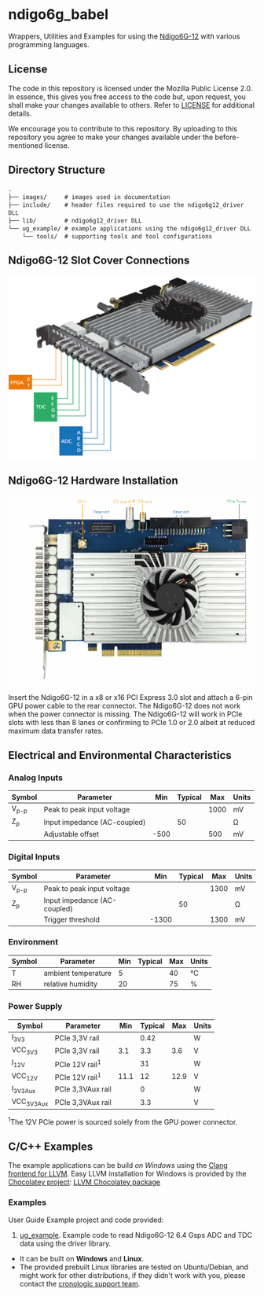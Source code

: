 # ndigo6g_babel
Wrappers, Utilities and Examples for using the [Ndigo6G-12](https://www.cronologic.de/products/adcs/ndigo6g-12) with various programming languages.

## License

The code in this repository is licensed under the Mozilla Public License 2.0. In essence, this gives you free access to the code but, upon request, you shall make your changes available to others. Refer to [LICENSE](./LICENSE) for additional details.

We encourage you to contribute to this repository. By uploading to this repository you agree to make your changes available under the before-mentioned license.

## Directory Structure
    .
    ├── images/     # images used in documentation
    ├── include/    # header files required to use the ndigo6g12_driver DLL
    ├── lib/        # ndigo6g12_driver DLL
    └── ug_example/ # example applications using the ndigo6g12_driver DLL
        └── tools/  # supporting tools and tool configurations

## Ndigo6G-12 Slot Cover Connections
![Ndigo6G-12 connections](images/Ndigo6G_connections.png)

## Ndigo6G-12 Hardware Installation
![Ndigo6G-12 hardware installation](images/Ndigo6G-12_periphery.png)

Insert the Ndigo6G-12 in a x8 or x16 PCI Express 3.0 slot and attach a 6-pin GPU power cable to the rear connector. The Ndigo6G-12 does not work when the power connector is missing. The Ndigo6G-12 will work in PCIe slots with less than 8 lanes or confirming to PCIe 1.0 or 2.0 albeit at reduced maximum data transfer rates.

## Electrical and Environmental Characteristics
### Analog Inputs
Symbol | Parameter | Min | Typical | Max | Units
--- | --- | --- | --- | --- | ---
V<sub>p-p</sub> | Peak to peak input voltage |  |  | 1000 | mV
Z<sub>p</sub> | Input impedance (AC-coupled) |   | 50 |   | Ω
<nbsp> | Adjustable offset | -500  |   | 500 | mV
    
### Digital Inputs
Symbol | Parameter | Min | Typical | Max | Units
--- | --- | --- | --- | --- | ---
V<sub>p-p</sub> | Peak to peak input voltage |  |  | 1300 | mV
Z<sub>p</sub> | Input impedance (AC-coupled) |   | 50 |   | Ω
<nbsp> | Trigger threshold | -1300  |   | 1300 | mV

### Environment
Symbol | Parameter | Min | Typical | Max | Units
--- | --- | --- | --- | --- | ---    
T | ambient temperature | 5 |   | 40 | °C
RH | relative humidity | 20 |   | 75 | %

### Power Supply
Symbol | Parameter | Min | Typical | Max | Units
--- | --- | --- | --- | --- | ---    
I<sub>3V3</sub> | PCIe 3,3V rail |  | 0.42 |  | W
VCC<sub>3V3</sub> | PCIe 3,3V rail | 3.1 | 3.3 | 3.6 | V
I<sub>12V</sub> | PCIe 12V rail<sup>1</sup> |  | 31 |  | W
VCC<sub>12V</sub> | PCIe 12V rail<sup>1</sup> | 11.1 | 12 | 12.9 | V
I<sub>3V3Aux</sub> | PCIe 3,3VAux rail |  | 0 |  | W
VCC<sub>3V3Aux</sub> | PCIe 3,3VAux rail |  | 3.3 |  | V

<sup>1</sup>The 12V PCIe power is sourced solely from the GPU power connector.

## C/C++ Examples
The example applications can be build _on Windows_ using the [Clang frontend for LLVM](https://clang.llvm.org/index.html). Easy LLVM installation for Windows is provided by the [Chocolatey project](https://chocolatey.org/): [LLVM Chocolatey package](https://community.chocolatey.org/packages/llvm)


### Examples
User Guide Example project and code provided:
1. [ug_example](./ug_example). Example code to read Ndigo6G-12 6.4 Gsps ADC and TDC data using the driver library.

* It can be built on **Windows** and **Linux**.
* The provided prebuilt Linux libraries are tested on Ubuntu/Debian, and might work for other distributions, if they didn't work with you, please contact the [cronologic support team](https://www.cronologic.de/contact).

